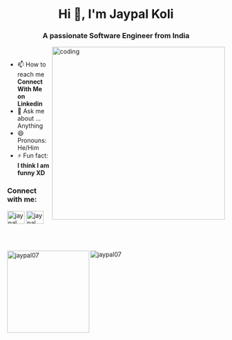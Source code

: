 <h1 align="center">Hi 👋, I'm Jaypal Koli</h1>
<h3 align="center">A passionate Software Engineer from India</h3>
<div> </div>
<!--<p align="left"> <img src="https://komarev.com/ghpvc/?username=jaypal07&label=Profile%20views&color=129e00&style=plastic" alt="jaypal07" /> </p>-->
<img align="right" alt="coding" width="400"  src="https://user-images.githubusercontent.com/55389276/140866485-8fb1c876-9a8f-4d6a-98dc-08c4981eaf70.gif">

<br>

- 📫 How to reach me **Connect With Me on Linkedin**
- 💬 Ask me about ... Anything
- 😄 Pronouns: He/Him
- ⚡ Fun fact: **I think I am funny XD**
<h3 align="left">Connect with me:</h3>
<p align="left">
<a href="https://linkedin.com/in/jaypal-koli/" target="blank"><img align="center" src="https://cdn.jsdelivr.net/npm/simple-icons@3.0.1/icons/linkedin.svg" alt="jaypal koli" height="30" width="40" /></a>
  <a href="https://twitter.com/JaypalKoli7" target="blank"><img align="center" src="https://cdn.jsdelivr.net/npm/simple-icons@3.0.1/icons/twitter.svg" alt="jaypal koli" height="30" width="40" /></a>
</p>
<br>
<br>
<!-- <p><img align="center" src="https://github-readme-streak-stats.herokuapp.com/?user=jaypal07" height="200" alt="jaypal07" /></p> -->
<p><img align="left" src="https://github-readme-stats.vercel.app/api/top-langs?username=Jaypal07&show_icons=true&locale=en&layout=compact" height="190"  alt="jaypal07" /></p>
<p><img align="center" src="https://github-readme-stats.vercel.app/api?username=Jaypal07&show_icons=true&locale=en"  alt="jaypal07" /></p>
